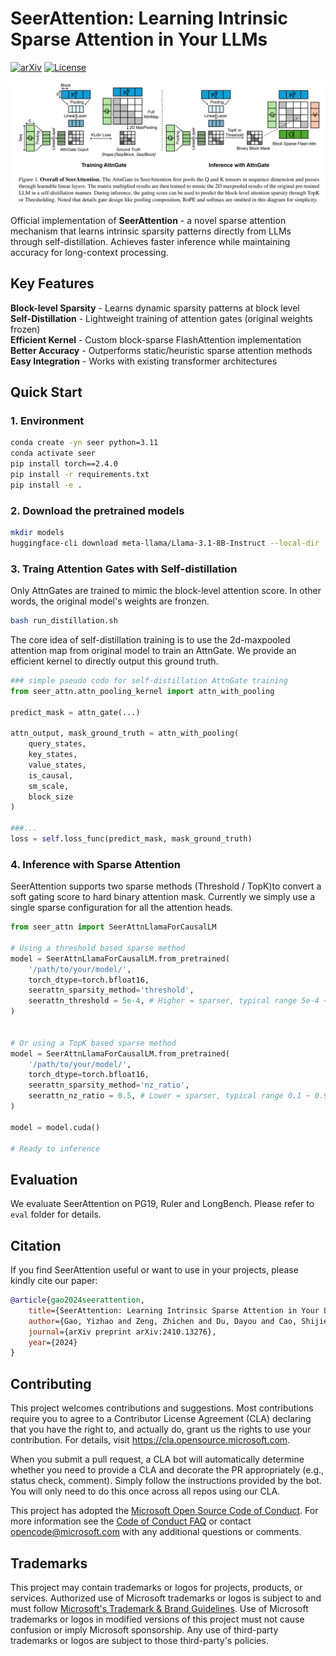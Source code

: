 # SeerAttention: Learning Intrinsic Sparse Attention in Your LLMs

[![arXiv](https://img.shields.io/badge/arXiv-2410.13276-b31b1b.svg)](https://arxiv.org/abs/2410.13276)
[![License](https://img.shields.io/badge/License-MIT-green.svg)](LICENSE)

![SeerAttention Architecture](figures/seer.png)


Official implementation of **SeerAttention** - a novel sparse attention mechanism that learns intrinsic sparsity patterns directly from LLMs through self-distillation. Achieves faster inference while maintaining accuracy for long-context processing.




## Key Features
**Block-level Sparsity** - Learns dynamic sparsity patterns at block level  
**Self-Distillation** - Lightweight training of attention gates (original weights frozen)  
**Efficient Kernel** - Custom block-sparse FlashAttention implementation  
**Better Accuracy** - Outperforms static/heuristic sparse attention methods  
**Easy Integration** - Works with existing transformer architectures

## Quick Start
### 1. Environment
```bash
conda create -yn seer python=3.11
conda activate seer
pip install torch==2.4.0
pip install -r requirements.txt
pip install -e . 
```


### 2. Download the pretrained models
```bash
mkdir models
huggingface-cli download meta-llama/Llama-3.1-8B-Instruct --local-dir  models/meta-llama/Llama-3.1-8B-Instruct
```

### 3. Traing Attention Gates with Self-distillation
Only AttnGates are trained to mimic the block-level attention score. In other words, the original model's weights are fronzen. 

```bash
bash run_distillation.sh
```

The core idea of self-distillation training is to use the 2d-maxpooled attention map from original model to train an AttnGate. We provide an efficient kernel to directly output this ground truth. 


```python
### simple pseudo codo for self-distillation AttnGate training
from seer_attn.attn_pooling_kernel import attn_with_pooling

predict_mask = attn_gate(...)

attn_output, mask_ground_truth = attn_with_pooling(
    query_states,
    key_states,
    value_states,
    is_causal, 
    sm_scale,
    block_size      
)

###...
loss = self.loss_func(predict_mask, mask_ground_truth)   
```

### 4. Inference with Sparse Attention
SeerAttention supports two sparse methods (Threshold / TopK)to convert a soft gating score to hard binary attention mask. Currently we simply use a single sparse configuration for all the attention heads. 
```python
from seer_attn import SeerAttnLlamaForCausalLM

# Using a threshold based sparse method
model = SeerAttnLlamaForCausalLM.from_pretrained(
    '/path/to/your/model/',
    torch_dtype=torch.bfloat16,
    seerattn_sparsity_method='threshold', 
    seerattn_threshold = 5e-4, # Higher = sparser, typical range 5e-4 ~ 2e-3
)


# Or using a TopK based sparse method
model = SeerAttnLlamaForCausalLM.from_pretrained(
    '/path/to/your/model/',
    torch_dtype=torch.bfloat16,
    seerattn_sparsity_method='nz_ratio', 
    seerattn_nz_ratio = 0.5, # Lower = sparser, typical range 0.1 ~ 0.9
)

model = model.cuda()

# Ready to inference
```

## Evaluation
We evaluate SeerAttention on PG19, Ruler and LongBench. Please refer to `eval` folder for details. 

## Citation

If you find SeerAttention useful or want to use in your projects, please kindly cite our paper:

```bibtex
@article{gao2024seerattention,
    title={SeerAttention: Learning Intrinsic Sparse Attention in Your LLMs},
    author={Gao, Yizhao and Zeng, Zhichen and Du, Dayou and Cao, Shijie and So, Hayden Kwok-Hay and Cao, Ting and Yang, Fan and Yang, Mao},
    journal={arXiv preprint arXiv:2410.13276},
    year={2024}
}

```


## Contributing

This project welcomes contributions and suggestions.  Most contributions require you to agree to a
Contributor License Agreement (CLA) declaring that you have the right to, and actually do, grant us
the rights to use your contribution. For details, visit https://cla.opensource.microsoft.com.

When you submit a pull request, a CLA bot will automatically determine whether you need to provide
a CLA and decorate the PR appropriately (e.g., status check, comment). Simply follow the instructions
provided by the bot. You will only need to do this once across all repos using our CLA.

This project has adopted the [Microsoft Open Source Code of Conduct](https://opensource.microsoft.com/codeofconduct/).
For more information see the [Code of Conduct FAQ](https://opensource.microsoft.com/codeofconduct/faq/) or
contact [opencode@microsoft.com](mailto:opencode@microsoft.com) with any additional questions or comments.

## Trademarks

This project may contain trademarks or logos for projects, products, or services. Authorized use of Microsoft 
trademarks or logos is subject to and must follow 
[Microsoft's Trademark & Brand Guidelines](https://www.microsoft.com/en-us/legal/intellectualproperty/trademarks/usage/general).
Use of Microsoft trademarks or logos in modified versions of this project must not cause confusion or imply Microsoft sponsorship.
Any use of third-party trademarks or logos are subject to those third-party's policies.
